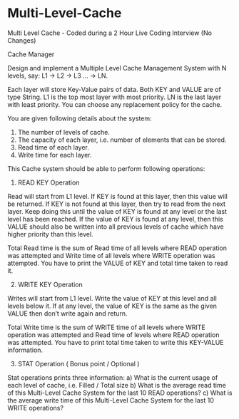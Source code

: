 # Multi-Level-Cache
Multi Level Cache - Coded during a 2 Hour Live Coding Interview (No Changes)

Cache Manager

Design and implement a Multiple Level Cache Management System with N levels, say:
L1 -> L2 -> L3 … -> LN. 

Each layer will store Key-Value pairs of data. Both KEY and VALUE are of type String. L1 is the top most layer with most priority. LN is the last layer with least priority. You can choose any replacement policy for the cache.

You are given following details about the system:
1. The number of levels of cache.
2. The capacity of each layer, i.e. number of elements that can be stored.
3. Read time of each layer.
4. Write time for each layer.

This Cache system should be able to perform following operations:

1. READ KEY Operation

Read will start from L1 level. If KEY is found at this layer, then this value will be returned. If KEY is not found at this layer, then try to read from the next layer. Keep doing this until the value of KEY is found at any level or the last level has been reached. If the value of KEY is found at any level, then this VALUE should also be written into all previous levels of cache which have higher priority than this level. 

Total Read time is the sum of Read time of all levels where READ operation was attempted and Write time of all levels where WRITE operation was attempted. You have to print the VALUE of KEY and total time taken to read it.

2. WRITE KEY Operation

Writes will start from L1 level. Write the value of KEY at this level and all levels below it. If at any level, the  value of KEY is the same as the given VALUE then don’t write again and return. 

Total Write time is the sum of WRITE time of all levels where WRITE operation was attempted and Read time of levels where READ operation was attempted. You have to print total time taken to write this KEY-VALUE information.

3. STAT Operation ( Bonus point / Optional )

Stat operations prints three information:
a) What is the current usage of each level of cache, i.e. Filled / Total size
b) What is the average read time of this Multi-Level Cache System for the last 10 READ operations?
c) What is the average write time of this Multi-Level Cache System for the last 10 WRITE operations?
